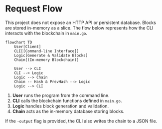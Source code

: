 # Request Flow

This project does not expose an HTTP API or persistent database. Blocks are stored in-memory as a slice. The flow below represents how the CLI interacts with the blockchain in `main.go`.

```mermaid
flowchart TD
    User[Client]
    CLI[[Command-line Interface]]
    Logic[Generate & Validate Blocks]
    Chain[(In-memory Blockchain)]

    User --> CLI
    CLI --> Logic
    Logic --> Chain
    Chain -- Hash & PrevHash --> Logic
    Logic --> CLI
```

1. **User** runs the program from the command line.
2. **CLI** calls the blockchain functions defined in `main.go`.
3. **Logic** handles block generation and validation.
4. **Chain** acts as the in-memory database storing blocks.

If the `-output` flag is provided, the CLI also writes the chain to a JSON file.

